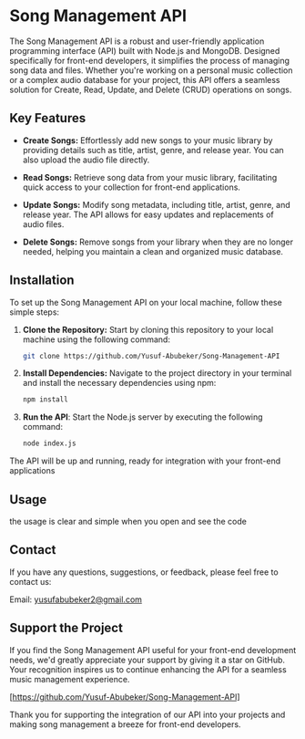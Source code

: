 # Song Management API

The Song Management API is a robust and user-friendly application programming interface (API) built with Node.js and MongoDB. 
Designed specifically for front-end developers, it simplifies the process of managing song data and files. 
Whether you're working on a personal music collection or a complex audio database for your project, 
this API offers a seamless solution for Create, Read, Update, and Delete (CRUD) operations on songs.

## Key Features

- **Create Songs:** Effortlessly add new songs to your music library by providing details such as title, artist, genre, and release year.
   You can also upload the audio file directly.

- **Read Songs:** Retrieve song data from your music library, facilitating quick access to your collection for front-end applications.

- **Update Songs:** Modify song metadata, including title, artist, genre, and release year. The API allows for easy updates and replacements of audio files.

- **Delete Songs:** Remove songs from your library when they are no longer needed, helping you maintain a clean and organized music database.

## Installation

To set up the Song Management API on your local machine, follow these simple steps:

1. **Clone the Repository:** Start by cloning this repository to your local machine using the following command:

   ```bash
   git clone https://github.com/Yusuf-Abubeker/Song-Management-API
   
2. **Install Dependencies:** Navigate to the project directory in your terminal and install the necessary dependencies using npm:

   ```bash
   npm install

3. **Run the API**: Start the Node.js server by executing the following command:

   ```bash
   node index.js

  The API will be up and running, ready for integration with your front-end applications

## Usage

the usage is clear and simple when you open and see the code


## Contact

If you have any questions, suggestions, or feedback, please feel free to contact us:

Email: yusufabubeker2@gmail.com

## Support the Project

If you find the Song Management API useful for your front-end development needs, we'd greatly appreciate your support by giving it a star on GitHub. 
Your recognition inspires us to continue enhancing the API for a seamless music management experience.

[https://github.com/Yusuf-Abubeker/Song-Management-API]

Thank you for supporting the integration of our API into your projects and making song management a breeze for front-end developers.
